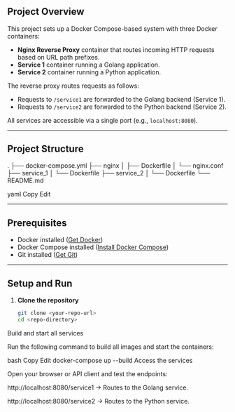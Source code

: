 #


## Project Overview

This project sets up a Docker Compose-based system with three Docker containers:

- **Nginx Reverse Proxy** container that routes incoming HTTP requests based on URL path prefixes.
- **Service 1** container running a Golang application.
- **Service 2** container running a Python application.

The reverse proxy routes requests as follows:

- Requests to `/service1` are forwarded to the Golang backend (Service 1).
- Requests to `/service2` are forwarded to the Python backend (Service 2).

All services are accessible via a single port (e.g., `localhost:8080`).

---

## Project Structure

.
├── docker-compose.yml
├── nginx
│ ├── Dockerfile
│ └── nginx.conf
├── service_1
│ └── Dockerfile
├── service_2
│ └── Dockerfile
└── README.md

yaml
Copy
Edit

---

## Prerequisites

- Docker installed ([Get Docker](https://docs.docker.com/get-docker/))
- Docker Compose installed ([Install Docker Compose](https://docs.docker.com/compose/install/))
- Git installed ([Get Git](https://git-scm.com/book/en/v2/Getting-Started-Installing-Git))

---

## Setup and Run

1. **Clone the repository**

   ```bash
   git clone <your-repo-url>
   cd <repo-directory>
Build and start all services

Run the following command to build all images and start the containers:

bash
Copy
Edit
docker-compose up --build
Access the services

Open your browser or API client and test the endpoints:

http://localhost:8080/service1 → Routes to the Golang service.

http://localhost:8080/service2 → Routes to the Python service.

